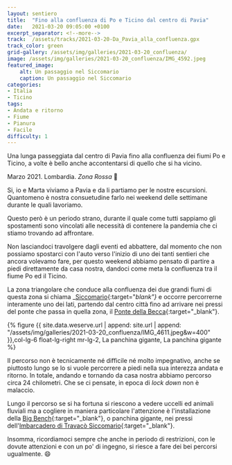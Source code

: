 ```yaml
---
layout: sentiero
title:  "Fino alla confluenza di Po e Ticino dal centro di Pavia"
date:   2021-03-20 09:05:00 +0100
excerpt_separator: <!--more-->
track:  /assets/tracks/2021-03-20-Da_Pavia_alla_confluenza.gpx
track_color: green
grid-gallery: /assets/img/galleries/2021-03-20_confluenza/
image: /assets/img/galleries/2021-03-20_confluenza/IMG_4592.jpeg
featured_image:
    alt: Un passaggio nel Siccomario
    caption: Un passaggio nel Siccomario
categories:
- Italia
- Ticino
tags:
- Andata e ritorno
- Fiume
- Pianura
- Facile
difficulty: 1
---
```


Una lunga passeggiata dal centro di Pavia fino alla confluenza dei fiumi Po e Ticino, a volte è bello anche accontentarsi di quello che si ha vicino.

<!--more-->

Marzo 2021. Lombardia. *Zona Rossa* :grimacing:

Si, io e Marta viviamo a Pavia e da li partiamo per le nostre escursioni. Quantomeno
è nostra consuetudine farlo nei weekend delle settimane durante le quali lavoriamo.

Questo però è un periodo strano, durante il quale come tutti sappiamo gli spostamenti sono vincolati alle necessità di
contenere la pandemia che ci stiamo trovando ad affrontare.

Non lasciandoci travolgere dagli eventi ed abbattere, dal momento che non possiamo spostarci con l'auto verso l'inizio di
uno dei tanti sentieri che ancora volevamo fare, per questo weekend abbiamo pensato di partire a piedi direttamente da casa
nostra, dandoci come meta la confluenza tra il fiume Po ed il Ticino.

La zona triangolare che conduce alla confluenza dei due grandi fiumi di questa zona si chiama _[Siccomario](https://it.wikipedia.org/wiki/Siccomario){:target="_blank"}_ e occorre
percorrerne interamente uno dei lati, partendo dal centro città fino ad arrivare nei pressi del ponte che passa in quella
zona, il [Ponte della Becca](https://it.wikipedia.org/wiki/Ponte_della_Becca){:target="_blank"}.

{% figure {{ site.data.weserve.url | append: site.url | append: "/assets/img/galleries/2021-03-20_confluenza/IMG_4611.jpeg&w=400" }},col-lg-6 float-lg-right mr-lg-2, La panchina gigante, La panchina gigante %}

Il percorso non è tecnicamente né difficile né molto impegnativo, anche se piuttosto lungo se lo si vuole percorrere a piedi
nella sua interezza andata e ritorno. In totale, andando e tornando da casa nostra abbiamo percorso circa 24 chilometri.
Che se ci pensate, in epoca di _lock down_ non è malaccio.

Lungo il percorso se si ha fortuna si riescono a vedere uccelli ed animali fluviali ma a cogliere in maniera particolare
l'attenzione è l'installazione della [Big Bench](https://bigbenchcommunityproject.org/){:target="_blank"}, o panchina gigante,
nei pressi dell'[Imbarcadero di Travacò Siccomario](https://www.comune.travacosiccomario.pv.it/it-it/vivere-il-comune/associazioni-enti/imbarcadero-38528-1-cc6876ed4c30d0abc0762c10ff26d450){:target="_blank"}.

Insomma, ricordiamoci sempre che anche in periodo di restrizioni, con le dovute attenzioni e con un po' di ingegno, si riesce
a fare dei bei percorsi ugualmente. :smile:
